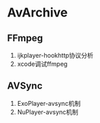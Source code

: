 # AvArchive

## FFmpeg
001. ijkplayer-hookhttp协议分析
002. xcode调试ffmpeg

## AVSync
01. ExoPlayer-avsync机制
02. NuPlayer-avsync机制

